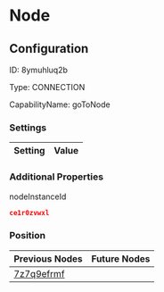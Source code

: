 # Node
## Configuration
ID:  8ymuhluq2b

Type: CONNECTION 

CapabilityName: goToNode

### Settings
| Setting | Value  |
| :------------------------ | ---------------------------------------- |
 




### Additional Properties
nodeInstanceId
 ```json 
ce1r0zvwxl
```




### Position
| Previous Nodes | Future Nodes |
| :------------- | ------------ |
| [7z7q9efrmf](./7z7q9efrmf.md) |  |